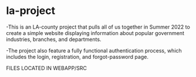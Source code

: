 # la-project
-This is an LA-county project that pulls all of us together in Summer 2022 to create a simple website displaying information about popular government industries, branches, and departments.

-The project also feature a fully functional authentication process, which includes the login, registration, and forgot-password page.

FILES LOCATED IN WEBAPP/SRC
